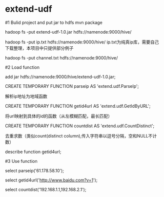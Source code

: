 # extend-udf

#1 Bulid project and put jar to hdfs 
mvn package

hadoop fs -put extend-udf-1.0.jar hdfs://namenode:9000/hive/

hadoop fs -put ip.txt hdfs://namenode:9000/hive/
ip.txt为纯真ip库，需要自己下载整理，本项目中只提供部分例子

hadoop fs -put channel.txt hdfs://namenode:9000/hive/

#2 Load function

add jar hdfs://namenode:9000/hive/extend-udf-1.0.jar;

CREATE TEMPORARY FUNCTION parseip AS 'extend.udf.ParseIp';

解析ip地址为地域函数

CREATE TEMPORARY FUNCTION getid4url AS 'extend.udf.GetIdByURL';

将url映射到具体的id的函数（从左模糊匹配，最长匹配）

CREATE TEMPORARY FUNCTION countdist AS 'extend.udf.CountDistinct';

去重求数（类似count(distinct column),传入字符串以逗号分隔，空和NULL不计数）

describe function getid4url;

#3 Use function

select parseip('61.178.58.10');

select getid4url('http://www.baidu.com?v=1');

select countdist('192.168.1.1,192.168.2.1');


